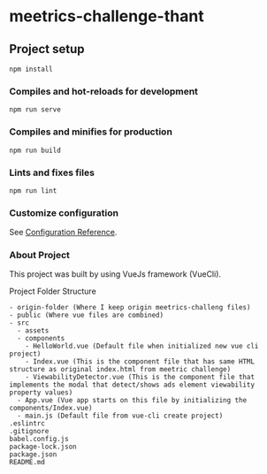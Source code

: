 # meetrics-challenge-thant

## Project setup
```
npm install
```

### Compiles and hot-reloads for development
```
npm run serve
```

### Compiles and minifies for production
```
npm run build
```

### Lints and fixes files
```
npm run lint
```

### Customize configuration
See [Configuration Reference](https://cli.vuejs.org/config/).

### About Project
This project was built by using VueJs framework (VueCli).

Project Folder Structure
```
- origin-folder (Where I keep origin meetrics-challeng files)
- public (Where vue files are combined)
- src 
  - assets
  - components
    - HelloWorld.vue (Default file when initialized new vue cli project)
    - Index.vue (This is the component file that has same HTML structure as original index.html from meetric challenge)
    - ViewabilityDetector.vue (This is the component file that implements the modal that detect/shows ads element viewability property values)
  - App.vue (Vue app starts on this file by initializing the components/Index.vue)
  - main.js (Default file from vue-cli create project)
.eslintrc
.gitignore
babel.config.js
package-lock.json
package.json
README.md
```


